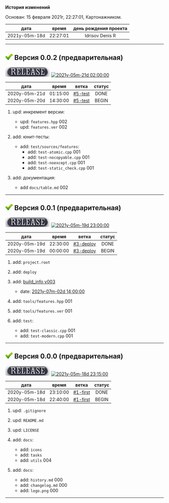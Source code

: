 [M]: #main  "история проекта"
[P]: icons/progress.png
[S]: icons/success.png
[R]: icons/release.png
[B]: icons/bug.png

<a name="main"></a>
**История изменений**  

Основан: 15 февраля 2021г, 22:27:01, Картонажником.  

|      дата     |  время   | день рождения проекта |  
|:-------------:|:--------:|:---------------------:|  
| 2021y-05m-18d | 22:27:01 |    Idrisov Denis R    |  

----------------------------------------------------

<a name="v002"></a>
[![S]][M] **Версия 0.0.2 (предварительная)**
--------------------------------------------
[![R]][R0002] [![2021y-05m-21d 02:00:00]][R0002]  

[2021y-05m-21d 02:00:00]: https://img.shields.io/static/v1?label=2021y-05m-21d&message=02:00:00&color=yellowgreen
[R0002]: changelog.md/#v002

|      дата     |  время   |    ветка    | статус |  
|:-------------:|:--------:|:-----------:|:------:|  
| 2020y-05m-21d | 01:15:00 |  [#5-test]  | DONE   |  
| 2020y-05m-20d | 14:30:00 |  [#5-test]  | BEGIN  |  

1) upd: инкремент версии:  
     - upd: `features.hpp` 002  
     - upd: `features.ver` 002  

2) add: юнит-тесты:  
     - add: `test/sources/features`:  
       - add: `test-atomic.cpp`        001  
       - add: `test-nocopyable.cpp`    001  
       - add: `test-noexcept.cpp`      001  
       - add: `test-static_check.cpp`  001  

3) add: документация:
     - add `docs/table.md` 002  

[#5-test]: tasks/2021y-05m-20d-0005-test.md

--------------------------------------------

<a name="v001"></a>
[![S]][M] **Версия 0.0.1 (предварительная)**
--------------------------------------------
[![R]][R0001] [![2021y-05m-19d 23:00:00]][R0001]  

[2021y-05m-19d 23:00:00]: https://img.shields.io/static/v1?label=2021y-05m-19d&message=23:00:00&color=yellowgreen
[R0001]: changelog.md/#v001

|      дата     |  время   |    ветка    | статус |  
|:-------------:|:--------:|:-----------:|:------:|  
| 2020y-05m-19d | 22:30:00 | [#3-deploy] | DONE   |  
| 2020y-05m-19d | 00:00:00 | [#3-deploy] | BEGIN  |  

1) add: `project.root`  
2) add: `deploy`  

3) add: [build_info v003]  
     - date: [2021y-07m-02d 14:00:00][build_info v003]  

4) add: `tools/features.hpp`     001  
5) add: `tools/features.ver`     001  

6) add: `test`:  
     - add: `test-classic.cpp`   001  
     - add: `test-modern.cpp`    001  

[build_info v003]: https://github.com/Kartonagnick/build_info/blob/master/docs/history.md#v003
[#3-deploy]: tasks/2021y-05m-19d-0003-deploy.md

--------------------------------------------

<a name="v000"></a>
[![S]][M] **Версия 0.0.0 (предварительная)**
--------------------------------------------
[![R]][R0000] [![2021y-05m-18d 23:15:00]][R0000]  

[2021y-05m-18d 23:15:00]: https://img.shields.io/static/v1?label=2021y-05m-18d&message=23:15:00&color=yellowgreen
[R0000]: changelog.md/#v000

|      дата     |  время   |   ветка    | статус |  
|:-------------:|:--------:|:----------:|:------:|  
| 2020y-05m-18d | 23:10:00 | [#1-first] | DONE   |  
| 2020y-05m-18d | 22:40:00 | [#1-first] | BEGIN  |  
 
1) upd: `.gitignore`  
2) upd: `README.md`  
3) upd: `LICENSE`  

4) add: `docs`:  
     - add: `icons`  
     - add: `tasks`  
     - add: `utils`          004  

5) add: `docs`:  
     - add: `history.md`     000  
     - add: `changelog.md`   000  
     - add: `logo.png`       000  

[#1-first]: tasks/2021y-05m-18d-0001-first.md

--------------------------------------------




